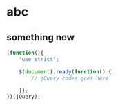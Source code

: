 # abc
## something new

```javascript
(function(){
	"use strict";

	$(document).ready(function() {
		// jQuery codes goes here

	});
})(jQuery);
```

